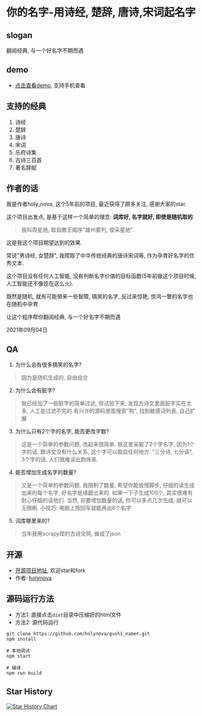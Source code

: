 # 你的名字-用诗经, 楚辞, 唐诗,宋词起名字

## slogan
翻阅经典, 与一个好名字不期而遇

## demo
- [点击查看demo](http://xiaosang.net/gushi_namer/), 支持手机查看

## 支持的经典
1. 诗经
1. 楚辞
1. 唐诗
1. 宋词
1. 乐府诗集
1. 古诗三百首
1. 著名辞赋

## 作者的话
我是作者holy_nova, 这个5年前的项目, 最近获得了颇多关注, 感谢大家的star.

这个项目出发点, 是基于这样一个简单的理念: **词库好, 名字就好, 即使是随机取的**.  

> 我叫周星驰, 取自滕王阁序"雄州雾列, 俊采星驰". 

这是我这个项目期望达到的效果. 

常说"男诗经, 女楚辞", 我爬取了中华传统经典的唐诗宋词等, 作为孕育好名字的优秀文本.

这个项目没有任何人工智能, 没有判断名字价值的目标函数(5年前做这个项目时候, 人工智能还不像现在这么火). 

既然是随机, 就有可能带来一些智障, 搞笑的名字, 反过来惊艳, 惊鸿一瞥的名字也在随机中孕育

让这个程序帮你翻阅经典, 与一个好名字不期而遇

2021年09月04日

## QA
1. 为什么会有很多搞笑的名字? 
> 因为是随机生成的, 自由组合
2. 为什么会有脏字?
> 我已经加了一些脏字的简单过滤, 但试验下来, 发现古诗文里面脏字实在太多, 人工是过滤不完的.有兴许的源码里面搜索"狗", 找到敏感词列表, 自己扩展
3. 为什么只有2个字的名字, 能否更改字数? 
> 这是一个简单的参数问题, 改起来很简单. 我这里采取了2个字名字, 因为1个字的话, 跟诗文没有什么关系, 这个字可以取自任何地方. "三分诗, 七分读", 3个字的话, 人们很难读出韵味来.
4. 能否增加生成名字的数量?
> 又是一个简单的参数问题. 我限制了数量, 希望你能放慢脚步, 仔细的读生成出来的每个名字, 好名字是琢磨出来的. 如果一下子生成100个, 其实很难有耐心仔细的读他们.
> 当然, 非要增加数量的话, 你可以多点几次生成, 就可以无限刷. 小技巧: 电脑上按回车就能再出6个名字
5. 词库哪里来的?
> 当年我用scrapy爬的古诗文网, 做成了json




## 开源
- [开源项目地址](https://github.com/holynova/gushi_namer), 欢迎star和fork
- 作者: [holynova](https://github.com/holynova)

## 源码运行方法
- 方法1: 直接点击`dist`目录中压缩好的html文件
- 方法2: 源代码运行
```
git clone https://github.com/holynova/gushi_namer.git
npm install

# 本地调试
npm start

# 编译
npm run build

```


## Star History

[![Star History Chart](https://api.star-history.com/svg?repos=holynova/gushi_namer&type=Date)](https://www.star-history.com/#holynova/gushi_namer&Date)
